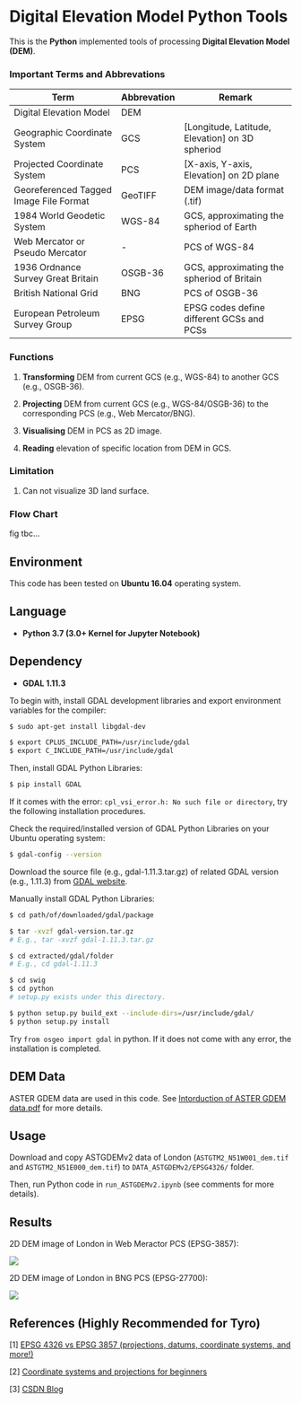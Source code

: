 # Digital Elevation Model Python Tools

This is the **Python** implemented tools of processing **Digital Elevation Model (DEM)**.

### Important Terms and Abbrevations

| Term                                   | Abbrevation | Remark 
| -------------------------------------- | ----------- | ------ 
| Digital Elevation Model                | DEM         | 
| Geographic Coordinate System           | GCS         | [Longitude, Latitude, Elevation] on 3D spheriod 
| Projected Coordinate System            | PCS         | [X-axis, Y-axis, Elevation] on 2D plane 
| Georeferenced Tagged Image File Format | GeoTIFF     | DEM image/data format (.tif) 
| 1984 World Geodetic System             | WGS-84      | GCS, approximating the spheriod of Earth 
| Web Mercator or Pseudo Mercator        | -           | PCS of WGS-84 
| 1936 Ordnance Survey Great Britain     | OSGB-36     | GCS, approximating the spheriod of Britain 
| British National Grid                  | BNG         | PCS of OSGB-36 
| European Petroleum Survey Group        | EPSG        | EPSG codes define different GCSs and PCSs 

### Functions

1. **Transforming** DEM from current GCS (e.g., WGS-84) to another GCS (e.g., OSGB-36).

2. **Projecting** DEM from current GCS (e.g., WGS-84/OSGB-36) to the corresponding PCS (e.g., Web Mercator/BNG).

3. **Visualising** DEM in PCS as 2D image.

4. **Reading** elevation of specific location from DEM in GCS.

### Limitation

1. Can not visualize 3D land surface.

### Flow Chart

fig tbc...

## Environment

This code has been tested on **Ubuntu 16.04** operating system.

## Language

* __Python 3.7 (3.0+ Kernel for Jupyter Notebook)__

## Dependency

* __GDAL 1.11.3__

To begin with, install GDAL development libraries and export environment variables for the compiler:
```bash
$ sudo apt-get install libgdal-dev

$ export CPLUS_INCLUDE_PATH=/usr/include/gdal
$ export C_INCLUDE_PATH=/usr/include/gdal
```

Then, install GDAL Python Libraries:
```bash
$ pip install GDAL
```

If it comes with the error: ```cpl_vsi_error.h: No such file or directory```, try the following installation procedures.

Check the required/installed version of GDAL Python Libraries on your Ubuntu operating system:
```bash
$ gdal-config --version
```

Download the source file (e.g., gdal-1.11.3.tar.gz) of related GDAL version (e.g., 1.11.3) from [GDAL website](http://trac.osgeo.org/gdal/wiki/DownloadSource).

Manually install GDAL Python Libraries:
```bash
$ cd path/of/downloaded/gdal/package

$ tar -xvzf gdal-version.tar.gz 
# E.g., tar -xvzf gdal-1.11.3.tar.gz

$ cd extracted/gdal/folder
# E.g., cd gdal-1.11.3

$ cd swig
$ cd python
# setup.py exists under this directory.

$ python setup.py build_ext --include-dirs=/usr/include/gdal/
$ python setup.py install
```

Try ```from osgeo import gdal``` in python. If it does not come with any error, the installation is completed.

## DEM Data

ASTER GDEM data are used in this code. See [Intorduction of ASTER GDEM data.pdf](https://github.com/HeZhang1994/DEM-Digital-Elevation-Model-Tools/blob/master/Intorduction%20of%20ASTER%20GDEM%20data.pdf) for more details.

## Usage

Download and copy ASTGDEMv2 data of London (```ASTGTM2_N51W001_dem.tif``` and ```ASTGTM2_N51E000_dem.tif```) to ```DATA_ASTGDEMv2/EPSG4326/``` folder.

Then, run Python code in ```run_ASTGDEMv2.ipynb``` (see comments for more details).

## Results

2D DEM image of London in Web Meractor PCS (EPSG-3857):

![](https://github.com/HeZhang1994/DEM-Digital-Elevation-Model-Tools/blob/master/LD_EPSG3857.png)

2D DEM image of London in BNG PCS (EPSG-27700):

![](https://github.com/HeZhang1994/DEM-Digital-Elevation-Model-Tools/blob/master/LD_EPSG27700.png)

## References (Highly Recommended for Tyro)

[1] [EPSG 4326 vs EPSG 3857 (projections, datums, coordinate systems, and more!)](http://lyzidiamond.com/posts/4326-vs-3857)

[2] [Coordinate systems and projections for beginners](https://communityhub.esriuk.com/geoxchange/2012/3/26/coordinate-systems-and-projections-for-beginners.html)

[3] [CSDN Blog](https://blog.csdn.net/liuhailiuhai12/article/details/75007417)

